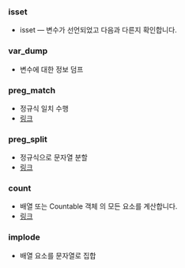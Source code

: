 ### isset 

 - isset — 변수가 선언되었고 다음과 다른지 확인합니다.

### var_dump

 - 변수에 대한 정보 덤프

### preg_match

 - 정규식 일치 수행
 - [링크](https://www.php.net/manual/en/function.preg-match.php)

### preg_split

 - 정규식으로 문자열 분할
 - [링크](https://www.php.net/manual/en/function.preg-split.php)

### count

 - 배열 또는 Countable 객체 의 모든 요소를 계산합니다.
 - [링크](https://www.php.net/manual/en/function.count.php)

### implode
 
 - 배열 요소를 문자열로 집합
